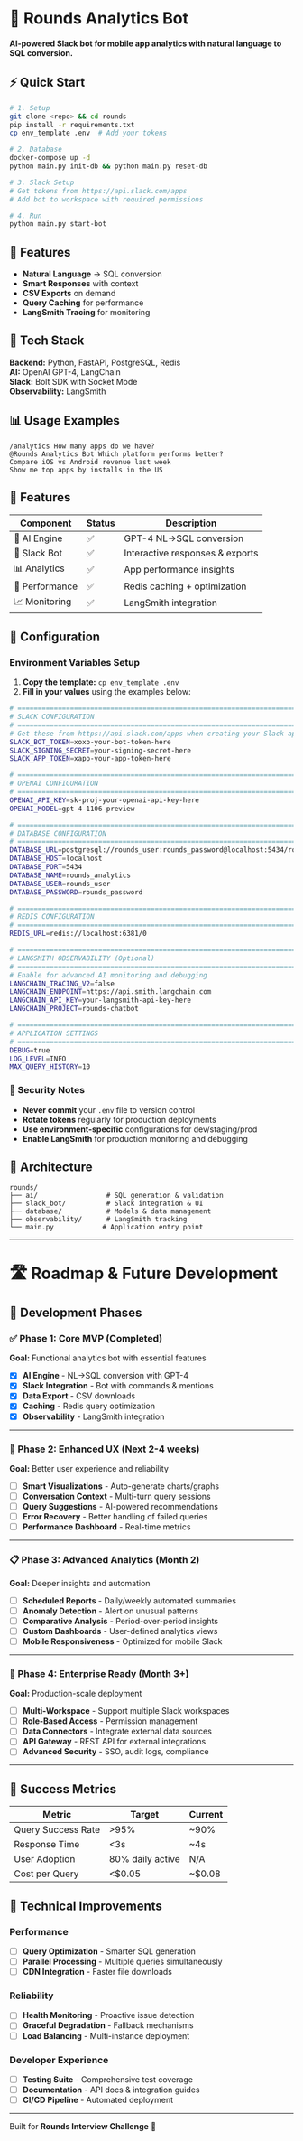 # 🤖 Rounds Analytics Bot

**AI-powered Slack bot for mobile app analytics with natural language to SQL conversion.**

## ⚡ Quick Start

```bash
# 1. Setup
git clone <repo> && cd rounds
pip install -r requirements.txt
cp env_template .env  # Add your tokens

# 2. Database  
docker-compose up -d
python main.py init-db && python main.py reset-db

# 3. Slack Setup
# Get tokens from https://api.slack.com/apps
# Add bot to workspace with required permissions

# 4. Run
python main.py start-bot
```

## 🎯 Features

- **Natural Language** → SQL conversion
- **Smart Responses** with context
- **CSV Exports** on demand
- **Query Caching** for performance
- **LangSmith Tracing** for monitoring

## 🔧 Tech Stack

**Backend:** Python, FastAPI, PostgreSQL, Redis  
**AI:** OpenAI GPT-4, LangChain  
**Slack:** Bolt SDK with Socket Mode  
**Observability:** LangSmith  

## 📊 Usage Examples

```
/analytics How many apps do we have?
@Rounds Analytics Bot Which platform performs better?
Compare iOS vs Android revenue last week
Show me top apps by installs in the US
```

## 🚀 Features

| Component | Status | Description |
|-----------|--------|-------------|
| 🧠 AI Engine | ✅ | GPT-4 NL→SQL conversion |
| 💬 Slack Bot | ✅ | Interactive responses & exports |
| 📊 Analytics | ✅ | App performance insights |
| 🚀 Performance | ✅ | Redis caching + optimization |
| 📈 Monitoring | ✅ | LangSmith integration |

## 🔧 Configuration

### Environment Variables Setup

1. **Copy the template:** `cp env_template .env`
2. **Fill in your values** using the examples below:

```bash
# =============================================================================
# SLACK CONFIGURATION
# =============================================================================
# Get these from https://api.slack.com/apps when creating your Slack app
SLACK_BOT_TOKEN=xoxb-your-bot-token-here
SLACK_SIGNING_SECRET=your-signing-secret-here
SLACK_APP_TOKEN=xapp-your-app-token-here

# =============================================================================
# OPENAI CONFIGURATION
# =============================================================================
OPENAI_API_KEY=sk-proj-your-openai-api-key-here
OPENAI_MODEL=gpt-4-1106-preview

# =============================================================================
# DATABASE CONFIGURATION
# =============================================================================
DATABASE_URL=postgresql://rounds_user:rounds_password@localhost:5434/rounds_analytics
DATABASE_HOST=localhost
DATABASE_PORT=5434
DATABASE_NAME=rounds_analytics
DATABASE_USER=rounds_user
DATABASE_PASSWORD=rounds_password

# =============================================================================
# REDIS CONFIGURATION
# =============================================================================
REDIS_URL=redis://localhost:6381/0

# =============================================================================
# LANGSMITH OBSERVABILITY (Optional)
# =============================================================================
# Enable for advanced AI monitoring and debugging
LANGCHAIN_TRACING_V2=false
LANGCHAIN_ENDPOINT=https://api.smith.langchain.com
LANGCHAIN_API_KEY=your-langsmith-api-key-here
LANGCHAIN_PROJECT=rounds-chatbot

# =============================================================================
# APPLICATION SETTINGS
# =============================================================================
DEBUG=true
LOG_LEVEL=INFO
MAX_QUERY_HISTORY=10
```

### 🔐 Security Notes

- **Never commit** your `.env` file to version control
- **Rotate tokens** regularly for production deployments
- **Use environment-specific** configurations for dev/staging/prod
- **Enable LangSmith** for production monitoring and debugging

## 📁 Architecture

```
rounds/
├── ai/                 # SQL generation & validation
├── slack_bot/          # Slack integration & UI
├── database/           # Models & data management  
├── observability/      # LangSmith tracking
└── main.py            # Application entry point
```

---

# 🛣️ Roadmap & Future Development

## 📅 Development Phases

### ✅ Phase 1: Core MVP (Completed)
**Goal:** Functional analytics bot with essential features

- [x] **AI Engine** - NL→SQL conversion with GPT-4
- [x] **Slack Integration** - Bot with commands & mentions  
- [x] **Data Export** - CSV downloads
- [x] **Caching** - Redis query optimization
- [x] **Observability** - LangSmith integration

---

### 🔄 Phase 2: Enhanced UX (Next 2-4 weeks)
**Goal:** Better user experience and reliability

- [ ] **Smart Visualizations** - Auto-generate charts/graphs
- [ ] **Conversation Context** - Multi-turn query sessions
- [ ] **Query Suggestions** - AI-powered recommendations
- [ ] **Error Recovery** - Better handling of failed queries
- [ ] **Performance Dashboard** - Real-time metrics

---

### 📋 Phase 3: Advanced Analytics (Month 2)
**Goal:** Deeper insights and automation

- [ ] **Scheduled Reports** - Daily/weekly automated summaries
- [ ] **Anomaly Detection** - Alert on unusual patterns
- [ ] **Comparative Analysis** - Period-over-period insights
- [ ] **Custom Dashboards** - User-defined analytics views
- [ ] **Mobile Responsiveness** - Optimized for mobile Slack

---

### 🚀 Phase 4: Enterprise Ready (Month 3+)
**Goal:** Production-scale deployment

- [ ] **Multi-Workspace** - Support multiple Slack workspaces
- [ ] **Role-Based Access** - Permission management
- [ ] **Data Connectors** - Integrate external data sources
- [ ] **API Gateway** - REST API for external integrations
- [ ] **Advanced Security** - SSO, audit logs, compliance

---

## 🎯 Success Metrics

| Metric | Target | Current |
|--------|--------|---------|
| Query Success Rate | >95% | ~90% |
| Response Time | <3s | ~4s |
| User Adoption | 80% daily active | N/A |
| Cost per Query | <$0.05 | ~$0.08 |

## 🔧 Technical Improvements

### Performance
- [ ] **Query Optimization** - Smarter SQL generation
- [ ] **Parallel Processing** - Multiple queries simultaneously  
- [ ] **CDN Integration** - Faster file downloads

### Reliability  
- [ ] **Health Monitoring** - Proactive issue detection
- [ ] **Graceful Degradation** - Fallback mechanisms
- [ ] **Load Balancing** - Multi-instance deployment

### Developer Experience
- [ ] **Testing Suite** - Comprehensive test coverage
- [ ] **Documentation** - API docs & integration guides
- [ ] **CI/CD Pipeline** - Automated deployment

---

Built for **Rounds Interview Challenge** 🎯
